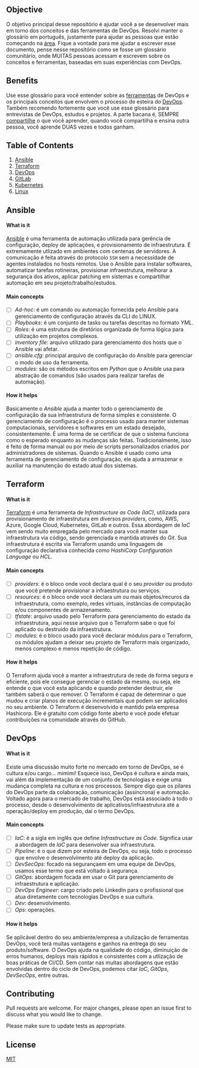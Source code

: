 ## Objective
O objetivo principal desse repositório é ajudar você a se desenvolver mais em torno dos conceitos e das ferramentas de DevOps. Resolvi manter o glossário em português, justamente para ajudar as pessoas que estão começando na [área](https://gomex.me/blog/primeiros_passos_devops/). Fique a vontade para me ajudar a escrever esse documento, pense nesse repositório como se fosse um glossário comunitário, onde MUITAS pessoas acessam e escrevem sobre os conceitos e ferramentas, baseadas em suas experiências com DevOps.


## Benefits
Use esse glossário para você entender sobre as [ferramentas](https://4linux.com.br/ferramentas-do-mundo-devops/) de DevOps e os principais conceitos que envolvem o processo de esteira do [DevOps](https://aws.amazon.com/pt/devops/what-is-devops/). Também recomendo fortemente que você use esse glossário para entrevistas de DevOps, estudos e projetos. A parte bacana é, SEMPRE [compartilhe](https://amauryborgesouza.medium.com/) o que você aprender, quando você compartilha e ensina outra pessoa, você aprende DUAS vezes e todos ganham.


## Table of Contents
1. [Ansible](#Ansible)
2. [Terraform](#Terraform)
3. [DevOps](#DevOps)
4. [GitLab](#GitLab)
5. [Kubernetes](#Kubernetes)
6. [Linux](#Linux)


## Ansible

#### What is it
[Ansible](https://docs.ansible.com/) é uma ferramenta de automação utilizada para gerência de configuração, deploy de aplicações, e provisionamento de infraestrutura. É extremamente utlizado em ambientes com centenas de servidores. A comunicação é feita através do protocolo `SSH` sem a necessidade de agentes instalados no hosts remotos. Use o Ansible para instalar softwares, automatizar tarefas rotineiras, provisionar infraestrutura, melhorar a segurança dos ativos, aplicar patching em sistemas e compartilhar automação em seu projeto/trabalho/estudos.

#### Main concepts
- [ ] *Ad-hoc*: é um comando ou automação fornecida pelo Ansible para gerenciamento de configuração através da CLI do LINUX.
- [ ] *Playbooks*: é um conjunto de tasks ou tarefas descritas no formato *YML*.
- [ ] *Roles*: é uma estrutura de diretórios organizada de forma lógica para utilização em projetos complexos.
- [ ] *inventory file*: arquivo utilizado para gerenciamento dos hosts que o Ansible vai afetar.
- [ ] *ansible.cfg*: principal arquivo de configuração do Ansible para gerenciar o modo de uso da ferramenta.
- [ ] *modules*: são os métodos escritos em *Python* que o Ansible usa para abstração de comandos (são usados para realizar tarefas de automação).

#### How it helps
Basicamente o *Ansible* ajuda a manter todo o gerenciamento de configuração da sua infraestrutura de forma simples e consistente. O gerenciamento de configuração é o processo usado para manter sistemas computacionais, servidores e softwares em um estado desejado, consistentemente. É uma forma de se certificar de que o sistema funciona como o esperado enquanto as mudanças são feitas. Tradicionalmente, isso é feito de forma manual ou por meio de scripts personalizados criados por administradores de sistemas. Quando o Ansible é usado como uma ferramenta de gerenciamento de configuração, ele ajuda a armazenar e auxiliar na manutenção do estado atual dos sistemas. 


## Terraform

#### What is it
[Terraform](https://www.terraform.io/) é uma ferramenta de *Infrastructure as Code (IaC)*, utilizada para provisionamento de infraestrutura em diversos *providers*, como, AWS, Azure, Google Cloud, Kubernetes, GitLab e outros. Essa abordagem de *IaC* vem sendo muito empregada pelo mercado para você manter sua infraestrutura via código, sendo gerenciada e mantida através do *Git*. Sua infraestrutura é escrita via Terraform usando uma linguagem de configuração declarativa conhecida como *HashiCorp Configuration Language* ou *HCL*.

#### Main concepts
- [ ] *providers*: é o bloco onde você declara qual é o seu *provider* ou produto que você pretende provisionar a infraestrutura ou serviços.
- [ ] *resources*: é o bloco onde você declara um ou mais objetos/recuros da infraestrutura, como exemplo, redes virtuais, instâncias de computação e/ou componentes de armazenamento.
- [ ] *tfstate*: arquivo usado pelo Terraform para gerenciamento do estado da infraestrutura, aqui nesse arquivo que o Terraform sabe o que foi aplicado ou destruído da infraestrutura.
- [ ] *modules*: é o bloco usado para você declarar módulos para o Terraform, os módulos ajudam a deixar seu projeto de Terraform mais organizado, menos complexo e menos repetição de código.

#### How it helps
O Terraform ajuda você a manter a infraestrutura de rede de forma segura e eficiente, pois ele consegue gerenciar o estado da mesma, ou seja, ele entende o que você esta aplicando e quando pretender destruir, ele também saberá o que remover. O Terraform é capaz de determinar o que mudou e criar planos de execução incrementais que podem ser aplicados no seu ambiente. O Terraform é desenvolvido e mantido pela empresa Hashicorp. Ele é gratuito com código fonte aberto e você pode efetuar contribuições na comunidade através do GitHub.

## DevOps

#### What is it
Existe uma discussão muito forte no mercado em torno de DevOps, se é cultura e/ou cargo... mimimi! Esquece isso, DevOps é cultura e ainda mais, vai além da implementação de um conjunto de tecnologias e exige uma mudança completa na cultura e nos processos. Sempre digo que os pilares do DevOps parte da colaboração, comunicação (assíncrona) e automação. Voltado agora para o mercado de trabalho, DevOps está associado à todo o processo, desde o desenvolvimento de aplicativos/infraestrutura até a operação/deploy em produção, daí o termo DevOps.

#### Main concepts
- [ ] *IaC*: é a sigla em inglês que define *Infrastructure as Code*. Significa usar a abordagem de *IaC* para desenvolver sua infraestrutura.
- [ ] *Pipeline*: é o que dizem por esteira de DevOps, ou seja, todo o processo que envolve o desenvolvimento até deploy da aplicação.
- [ ] *DevSecOps*: focado na segurançaem em uma equipe de DevOps, usamos esse termo que está voltado à segurança.
- [ ] *GitOps*: abordagem focada em usar o Git para gerenciamento de infraestrutura e aplicação.
- [ ] *DevOps Engineer*: cargo criado pelo LinkedIn para o profissional que atua diretamente com tecnologias DevOps e sua cultura.
- [ ] *Dev*: desenvolvimento.
- [ ] *Ops*: operações.

#### How it helps
Se aplicável dentro do seu ambiente/empresa a utulização de ferramentas DevOps, você terá muitas vantagens e ganhos na entrega do seu produto/software. O DevOps ajuda na qualidade do código, diminuição de erros humanos, deploys mais rápidos e consistentes com a utlização de boas práticas de CI/CD. Sem contar nas muitas abordagens que estão envolvidas dentro do ciclo de DevOps, podemos citar *IaC*, *GitOps*, *DevSecOps*, entre outras.

## Contributing
Pull requests are welcome. For major changes, please open an issue first to discuss what you would like to change.

Please make sure to update tests as appropriate.

## License
[MIT](https://choosealicense.com/licenses/mit/)


